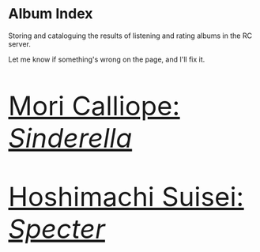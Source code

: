 # Album Index

Storing and cataloguing the results of listening and rating albums in the RC server.

Let me know if something's wrong on the page, and I'll fix it.

<div style="font-size: 40pt">

[Mori Calliope: *Sinderella*](sinderella.md)

</div>

<div style="font-size: 40pt">

[Hoshimachi Suisei: *Specter*](specter.md)

</div>
